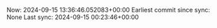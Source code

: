 Now: 2024-09-15 13:36:46.052083+00:00 Earliest commit since sync: None Last sync: 2024-09-15 00:23:46+00:00
